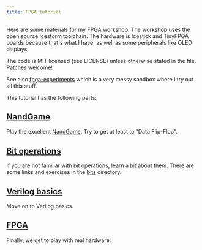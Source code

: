 ```yaml
---
title: FPGA tutorial
---
```


Here are some materials for my FPGA workshop. The workshop uses the open source
Icestorm toolchain. The hardware is Icestick and TinyFPGA boards because that's
what I have, as well as some peripherals like OLED displays.

The code is MIT licensed (see LICENSE) unless otherwise stated in the
file. Patches welcome!

See also [fpga-experiments](https://github.com/pwmarcz/fpga-experiments) which
is a very messy sandbox where I try out all this stuff.

This tutorial has the following parts:

## [NandGame](http://nandgame.com/)

Play the excellent [NandGame](http://nandgame.com/). Try to get at least to
"Data Flip-Flop".

## [Bit operations](https://github.com/pwmarcz/fpga-tutorial/tree/master/bits)

If you are not familiar with bit operations, learn a bit about them. There
are some links and exercises in the [bits](https://github.com/pwmarcz/fpga-tutorial/tree/master/bits) directory.

## [Verilog basics](verilog.html)

Move on to Verilog basics.

## [FPGA](fpga.html)

Finally, we get to play with real hardware.
